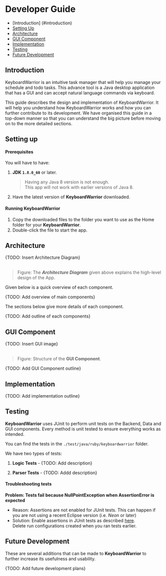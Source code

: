 # Developer Guide 

* [Introduction] (#introduction)
* [Setting Up](#setting-up)
* [Architecture](#architecture)
* [GUI Component](#gui-component)
* [Implementation](#implementation)
* [Testing](#testing)
* [Future Development](#future-development)

## Introduction

KeyboardWarrior is an intuitive task manager that will help you manage your schedule and todo tasks. This advance tool is a Java desktop application that has a GUI and can accept natural language commands via keyboard.  

This guide describes the design and implementation of KeyboardWarrior. It will help you understand how KeyboardWarrior works and how you can further contribute to its development. We have organised this guide in a top-down manner so that you can understand the big picture before moving on to the more detailed sections.

## Setting up

#### Prerequisites

You will have to have:

1. **JDK `1.8.0_60`**  or later. <br>

    > Having any Java 8 version is not enough. <br>
    This app will not work with earlier versions of Java 8.
    
2. Have the latest version of **KeyboardWarrior** downloaded. <br>

#### Running KeyboardWarrior

1. Copy the downloaded files to the folder you want to use as the Home folder for your **KeyboardWarrior**.
2. Double-click the file to start the app.

## Architecture

{TODO: Insert Architecture Diagram} <br><br>

> Figure: The **_Architecture Diagram_** given above explains the high-level design of the App.

Given below is a quick overview of each component.

{TODO: Add overview of main components}

The sections below give more details of each component.

{TODO: Add outline of each components}

## GUI Component

{TODO: Insert GUI image}<br><br>

> Figure: Structure of the **GUI Component**.

{TODO: Add GUI Component outline}

## Implementation

{TODO: Add implementation outline}

## Testing

**KeyboardWarrior** uses JUnit to perform unit tests on the Backend, Data and GUI components. Every method is unit tested to ensure everything works as intended.

You can find the tests in the `./test/java/ruby/keyboardwarrior` folder.

We have two types of tests:

1. **Logic Tests** - {TODO: Add description}
  
2. **Parser Tests** - {TODO: Addd description}
  
 
#### Troubleshooting tests
 **Problem: Tests fail because NullPointException when AssertionError is expected**
 * Reason: Assertions are not enabled for JUnit tests. 
   This can happen if you are not using a recent Eclipse version (i.e. _Neon_ or later)
 * Solution: Enable assertions in JUnit tests as described 
   [here](http://stackoverflow.com/questions/2522897/eclipse-junit-ea-vm-option). <br>
   Delete run configurations created when you ran tests earlier.
  
## Future Development	

These are several additions that can be made to **KeyboardWarrior**	 to further increase its usefulness and usability.

{TODO: Add future development plans}
